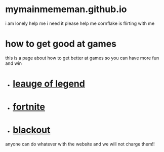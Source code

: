 # mymainmememan.github.io
i am lonely help me
i need it please help me
cornflake is flirting with me

<!DOCTYPE html> 
<html>  <link rel="stylesheet" href="new-1.css"/>
  <h1>how to get good at games
  </h1>
  <body> <p> this is a page about how to get better at games so you can have more fun and win</p>
    <ul><li><h1> <a href= "leauge.html"> leauge of legend </a></h1> </li>
    <li><h1><a href="fortnite.html"> fortnite </a></h1></li><li> <h1><a href="blackout.html">blackout  </a></h1> </li></ul>  <footer>anyone can do whatever with the website and we will not charge them!!</footer> 
    

 </body>
 </html>

